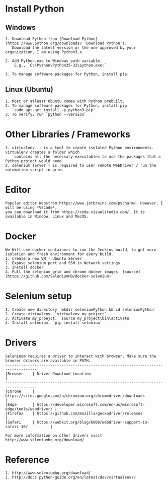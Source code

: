 # Install Python
## Windows

    1. Download Python from [Download Python] (https://www.python.org/downloads/ 'Download Python'). 
       Download the latest version or the one approved by your organization. I am using Python3.x.

    2. Add Python.exe to Windows path variable. 
        E.g., `C:\Python\Python35-32\python.exe:`

    3. To manage software packages for Python, install pip.

## Linux (Ubuntu)
    1. Most or atleast Ubuntu comes with Python prebuilt.
    2. To manage software packages for Python, install pip 
       `sudo apt-get install -y python3-pip`
    3. To verify, run `python --version`

# Other Libraries / Frameworks
    1. virtualenv  - is a tool to create isolated Python environments. virtualenv creates a folder which 
        contains all the necessary executables to use the packages that a Python project would need.
    2. selenium server - is required to user remote WebDriver / run the automation script in grid.

# Editor
    Popular editor Webstrom https://www.jetbrains.com/pycharm/. However, I will be using *VSCode*,
    you can download it from https://code.visualstudio.com/. It is available in Window, Linux and MacOS.

# Docker
    We Will use docker containers to run the Jenkins build, to get more isolation and fresh environment for every build.
    1. Create a new VM - Ubuntu Server
    2. Expose selenium port and SSH in Network settings
    3. Install docker
    4. Pull the selenium grid and chrome docker images. [source](https://github.com/SeleniumHQ/docker-selenium)

# Selenium setup
    1. Create new directory `mkdir seleniumPython && cd seleniumPython`    
    2. Create virtualenv. `virtualenv my_project`
    3. Activate my_proejct. `source my_project\bin\activate`
    4. Install selenium. `pip install selenium`

# Drivers
    Seleninum requires a driver to interact with browser. Make sure the browser drivers are available in PATH.
    ------------------------------------------------------------------------------------
    |Browser    | Driver Download Location                                              |
    ------------------------------------------------------------------------------------
    |Chrome 	| https://sites.google.com/a/chromium.org/chromedriver/downloads        |
    |Edge	    | https://developer.microsoft.com/en-us/microsoft-edge/tools/webdriver/ |
    |Firefox	| https://github.com/mozilla/geckodriver/releases                       |
    |Safari	    | https://webkit.org/blog/6900/webdriver-support-in-safari-10/          |

    For more information on other drivers visit http://www.seleniumhq.org/download/


# Reference
    1. http://www.seleniumhq.org/download/
    2. http://docs.python-guide.org/en/latest/dev/virtualenvs/    